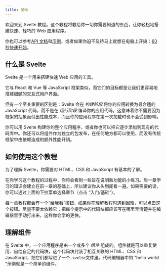 ```yaml
---
title: 基础
---
```


欢迎来到 Svelte 教程。这个教程将教给你一切你需要知道的东西，让你轻松地搭建快速、轻巧的 Web 应用程序。

你也可以参考[API 文档](docs)和[示例](examples)，或者如果你迫不及待马上就想在电脑上开搞：[60 秒快速开始](blog/the-easiest-way-to-get-started)。

## 什么是 Svelte

Svelte 是一个用来搭建快速 Web 应用的工具。

它与 React 和 Vue 等 JavaScript 框架类似，而它们的目标都是让我们更容易地搭建细腻的交互式用户界面。

但有一个至关重要的区别是：Svelte 会在 _构建阶段_ 将你的应用转换为最合适的 JavaScript 代码，而不是在 _运行阶段_ 编译你的应用代码。这意味着你不需要因为框架的抽象而付出性能成本，而且你的应用程序在第一次加载时也不会受到影响。

你可以用 Svelte 构建你的整个应用程序，或者你也可以把它逐步添加到现有的代码库中。你还可以将组件作为独立的包发布，在任何地方都可以使用，而没有传统框架中由依赖造成的额外性能开销。

## 如何使用这个教程

为了理解 Svelte，你需要对 HTML、CSS 和 JavaScript 有基本的了解。

在你学习这个教程的过程中，你将会看到一些旨在说明新功能的小练习。后一章学习的知识会建立在前一章的基础上，所以建议你从头到尾看一遍。如果需要的话，你可以通过上面的下拉菜单选择章节（点击 “入门/基础”）。

每一章教程都会有一个“给我看”按钮，如果你在理解教程时遇到困难，可以点击这个按钮。尽量不要太依赖它；把每个提示中的代码块都应该写在哪里弄清楚并在编辑器里手动打出来，这样你会学的更快。

## 理解组件

在 Svelte 中，一个应用程序是由一个或多个 _组件_ 组成的。组件就是可以重复使用、自给自足的代码块，这个代码块封装了相互关联的 HTML、CSS 和 JavaScript，把它们都写进了一个`.svelte`文件里。代码编辑器中的 "hello world "示例就是一个简单的组件。
